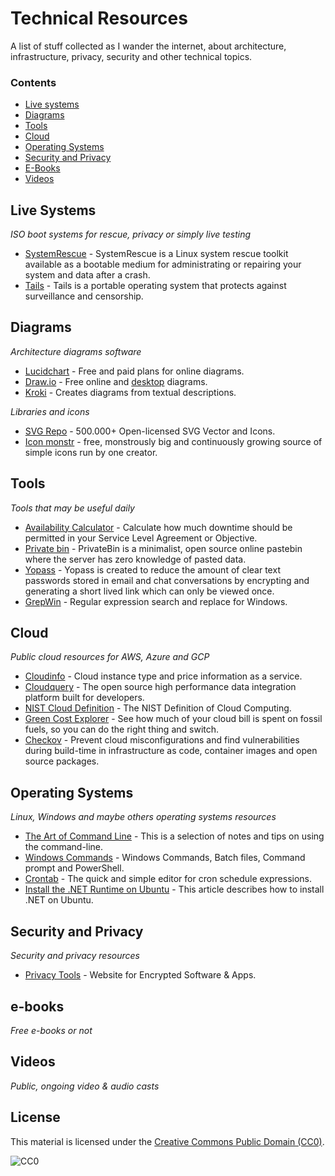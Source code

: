 # Technical Resources

A list of stuff collected as I wander the internet, about architecture, infrastructure, privacy, security and other technical topics.

### Contents

- [Live systems](#live-systems)
- [Diagrams](#diagrams)
- [Tools](#tools)
- [Cloud](#cloud)
- [Operating Systems](#operating-systems)
- [Security and Privacy](#security-and-privacy)
- [E-Books](#e-books)
- [Videos](#videos)

## Live Systems

*ISO boot systems for rescue, privacy or simply live testing*

- [SystemRescue](https://www.system-rescue.org/) - SystemRescue is a Linux system rescue toolkit available as a bootable medium for administrating or repairing your system and data after a crash.
- [Tails](https://tails.net/) - Tails is a portable operating system that protects against surveillance and censorship.

## Diagrams

*Architecture diagrams software*

- [Lucidchart](https://www.lucidchart.com) - Free and paid plans for online diagrams.
- [Draw.io](https://github.com/jgraph/drawio) - Free online and [desktop](https://github.com/jgraph/drawio-desktop) diagrams.
- [Kroki](https://github.com/yuzutech/kroki) - Creates diagrams from textual descriptions.

*Libraries and icons*

- [SVG Repo](https://www.svgrepo.com/) - 500.000+ Open-licensed SVG Vector and Icons.
- [Icon monstr](https://iconmonstr.com/) - free, monstrously big and continuously growing source of simple icons run by one creator.

## Tools

*Tools that may be useful daily*

- [Availability Calculator](https://availability.sre.xyz/) - Calculate how much downtime should be permitted in your Service Level Agreement or Objective.
- [Private bin](https://privatebin.net/) - PrivateBin is a minimalist, open source online pastebin where the server has zero knowledge of pasted data.
- [Yopass](https://yopass.se/) - Yopass is created to reduce the amount of clear text passwords stored in email and chat conversations by encrypting and generating a short lived link which can only be viewed once.
- [GrepWin](https://github.com/stefankueng/grepWin) - Regular expression search and replace for Windows.

## Cloud

*Public cloud resources for AWS, Azure and GCP*

- [Cloudinfo](https://github.com/banzaicloud/cloudinfo) - Cloud instance type and price information as a service.
- [Cloudquery](https://github.com/cloudquery/cloudquery) - The open source high performance data integration platform built for developers.
- [NIST Cloud Definition](https://csrc.nist.gov/pubs/sp/800/145/final) - The NIST Definition of Cloud Computing.
- [Green Cost Explorer](https://github.com/thegreenwebfoundation/green-cost-explorer) - See how much of your cloud bill is spent on fossil fuels, so you can do the right thing and switch. 
- [Checkov](https://github.com/bridgecrewio/checkov) - Prevent cloud misconfigurations and find vulnerabilities during build-time in infrastructure as code, container images and open source packages. 

## Operating Systems

*Linux, Windows and maybe others operating systems resources*

- [The Art of Command Line](https://github.com/jlevy/the-art-of-command-line) - This is a selection of notes and tips on using the command-line.
- [Windows Commands](https://www.windows-commandline.com/) - Windows Commands, Batch files, Command prompt and PowerShell.
- [Crontab](https://crontab.guru/) - The quick and simple editor for cron schedule expressions.
- [Install the .NET Runtime on Ubuntu](https://learn.microsoft.com/en-us/dotnet/core/install/linux-ubuntu) - This article describes how to install .NET on Ubuntu.

## Security and Privacy

*Security and privacy resources*

- [Privacy Tools](https://www.privacytools.io/) - Website for Encrypted Software & Apps.


## e-books

*Free e-books or not*


## Videos

*Public, ongoing video & audio casts*


## License

This material is licensed under the [Creative Commons Public Domain (CC0)](LICENSE).

![CC0](https://mirrors.creativecommons.org/presskit/buttons/88x31/svg/cc-zero.svg)
